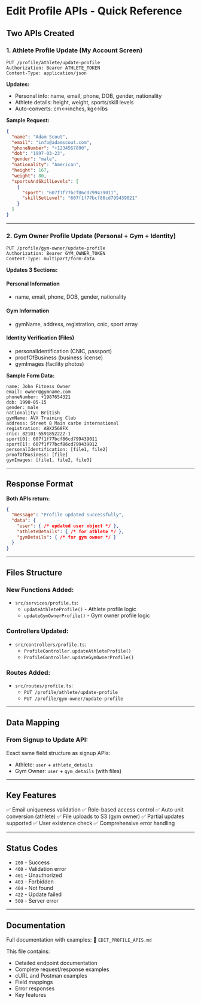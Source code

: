 # Edit Profile APIs - Quick Reference

## Two APIs Created

### 1. Athlete Profile Update (My Account Screen)
```
PUT /profile/athlete/update-profile
Authorization: Bearer ATHLETE_TOKEN
Content-Type: application/json
```

**Updates:**
- Personal info: name, email, phone, DOB, gender, nationality
- Athlete details: height, weight, sports/skill levels
- Auto-converts: cm↔inches, kg↔lbs

**Sample Request:**
```json
{
  "name": "Adam Scout",
  "email": "info@adamscout.com",
  "phoneNumber": "+1234567890",
  "dob": "1997-03-23",
  "gender": "male",
  "nationality": "American",
  "height": 167,
  "weight": 80,
  "sportsAndSkillLevels": [
    {
      "sport": "607f1f77bcf86cd799439011",
      "skillSetLevel": "607f1f77bcf86cd799439021"
    }
  ]
}
```

---

### 2. Gym Owner Profile Update (Personal + Gym + Identity)
```
PUT /profile/gym-owner/update-profile
Authorization: Bearer GYM_OWNER_TOKEN
Content-Type: multipart/form-data
```

**Updates 3 Sections:**

#### Personal Information
- name, email, phone, DOB, gender, nationality

#### Gym Information
- gymName, address, registration, cnic, sport array

#### Identity Verification (Files)
- personalIdentification (CNIC, passport)
- proofOfBusiness (business license)
- gymImages (facility photos)

**Sample Form Data:**
```
name: John Fitness Owner
email: owner@gymname.com
phoneNumber: +1987654321
dob: 1990-05-15
gender: male
nationality: British
gymName: AVX Training Club
address: Street 8 Main carbe international
registration: ABX2568FX
cnic: 82101-5591852222-1
sport[0]: 607f1f77bcf86cd799439011
sport[1]: 607f1f77bcf86cd799439012
personalIdentification: [file1, file2]
proofOfBusiness: [file]
gymImages: [file1, file2, file3]
```

---

## Response Format

**Both APIs return:**
```json
{
  "message": "Profile updated successfully",
  "data": {
    "user": { /* updated user object */ },
    "athleteDetails": { /* for athlete */ },
    "gymDetails": { /* for gym owner */ }
  }
}
```

---

## Files Structure

### New Functions Added:
- `src/services/profile.ts`:
  - `updateAthleteProfile()` - Athlete profile logic
  - `updateGymOwnerProfile()` - Gym owner profile logic

### Controllers Updated:
- `src/controllers/profile.ts`:
  - `ProfileController.updateAthleteProfile()` 
  - `ProfileController.updateGymOwnerProfile()`

### Routes Added:
- `src/routes/profile.ts`:
  - `PUT /profile/athlete/update-profile`
  - `PUT /profile/gym-owner/update-profile`

---

## Data Mapping

### From Signup to Update API:
Exact same field structure as signup APIs:
- Athlete: `user` + `athlete_details`
- Gym Owner: `user` + `gym_details` (with files)

---

## Key Features

✅ Email uniqueness validation
✅ Role-based access control
✅ Auto unit conversion (athlete)
✅ File uploads to S3 (gym owner)
✅ Partial updates supported
✅ User existence check
✅ Comprehensive error handling

---

## Status Codes

- `200` - Success
- `400` - Validation error
- `401` - Unauthorized
- `403` - Forbidden
- `404` - Not found
- `422` - Update failed
- `500` - Server error

---

## Documentation

Full documentation with examples:
📄 `EDIT_PROFILE_APIS.md`

This file contains:
- Detailed endpoint documentation
- Complete request/response examples
- cURL and Postman examples
- Field mappings
- Error responses
- Key features

